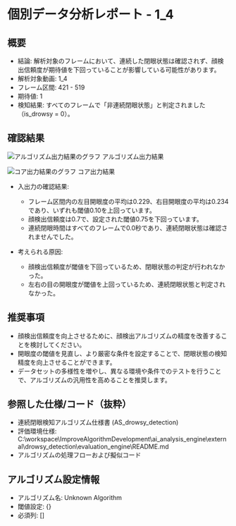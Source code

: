 # 個別データ分析レポート - 1_4

## 概要

- 結論: 解析対象のフレームにおいて、連続した閉眼状態は確認されず、顔検出信頼度が期待値を下回っていることが影響している可能性があります。
- 解析対象動画: 1_4
- フレーム区間: 421 - 519
- 期待値: 1
- 検知結果: すべてのフレームで「非連続閉眼状態」と判定されました（is_drowsy = 0）。

## 確認結果

![アルゴリズム出力結果のグラフ](images/1_timeseries.png)
アルゴリズム出力結果

![コア出力結果のグラフ](images/WIN_20250819_10_16_17_Pro_analysis_timeseries.png)
コア出力結果

- 入出力の確認結果: 
  - フレーム区間内の左目開眼度の平均は0.229、右目開眼度の平均は0.234であり、いずれも閾値0.10を上回っています。
  - 顔検出信頼度は0.7で、設定された閾値0.75を下回っています。
  - 連続閉眼時間はすべてのフレームで0.0秒であり、連続閉眼状態は確認されませんでした。

- 考えられる原因:
  - 顔検出信頼度が閾値を下回っているため、閉眼状態の判定が行われなかった。
  - 左右の目の開眼度が閾値を上回っているため、連続閉眼状態と判定されなかった。

## 推奨事項

- 顔検出信頼度を向上させるために、顔検出アルゴリズムの精度を改善することを検討してください。
- 開眼度の閾値を見直し、より厳密な条件を設定することで、閉眼状態の検知精度を向上させることができます。
- データセットの多様性を増やし、異なる環境や条件でのテストを行うことで、アルゴリズムの汎用性を高めることを推奨します。

## 参照した仕様/コード（抜粋）
- 連続閉眼検知アルゴリズム仕様書 (AS_drowsy_detection)
- 評価環境仕様: C:\workspace\ImproveAlgorithmDevelopment\ai_analysis_engine\external\drowsy_detection\evaluation_engine\README.md
- アルゴリズムの処理フローおよび擬似コード

## アルゴリズム設定情報
- アルゴリズム名: Unknown Algorithm
- 閾値設定: {}
- 必須列: []
